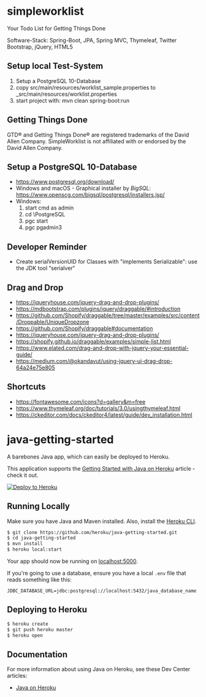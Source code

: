 simpleworklist
==============

Your Todo List for Getting Things Done

Software-Stack: Spring-Boot, JPA, Spring MVC, Thymeleaf, Twitter Bootstrap, jQuery, HTML5

Setup local Test-System
-----------------------

1. Setup a PostgreSQL 10-Database
3. copy src/main/resources/worklist_sample.properties to _src/main/resources/worklist.properties
4. start project with: mvn clean spring-boot:run

Getting Things Done
-------------------
GTD&reg; and Getting Things Done&reg; are registered trademarks of the David Allen Company. 
SimpleWorklist is not affiliated with or endorsed by the David Allen Company.

Setup a PostgreSQL 10-Database
------------------------------
* https://www.postgresql.org/download/
* Windows and macOS - Graphical installer by *BigSQL*: https://www.openscg.com/bigsql/postgresql/installers.jsp/
* Windows: 
    1. start cmd as admin
    2. cd \PostgreSQL
    3. pgc start
    4. pgc pgadmin3

Developer Reminder
------------------
* Create serialVersionUID for Classes with "implements Serializable": use the JDK tool “serialver“


Drag and Drop
-------------
* https://jqueryhouse.com/jquery-drag-and-drop-plugins/
* https://mdbootstrap.com/plugins/jquery/draggable/#introduction
* https://github.com/Shopify/draggable/tree/master/examples/src/content/Droppable/UniqueDropzone
* https://github.com/Shopify/draggable#documentation
* https://jqueryhouse.com/jquery-drag-and-drop-plugins/
* https://shopify.github.io/draggable/examples/simple-list.html
* https://www.elated.com/drag-and-drop-with-jquery-your-essential-guide/
* https://medium.com/@okandavut/using-jquery-ui-drag-drop-64a24e75e805

Shortcuts
---------
* https://fontawesome.com/icons?d=gallery&m=free
* https://www.thymeleaf.org/doc/tutorials/3.0/usingthymeleaf.html
* https://ckeditor.com/docs/ckeditor4/latest/guide/dev_installation.html

# java-getting-started

A barebones Java app, which can easily be deployed to Heroku.

This application supports the [Getting Started with Java on Heroku](https://devcenter.heroku.com/articles/getting-started-with-java) article - check it out.

[![Deploy to Heroku](https://www.herokucdn.com/deploy/button.png)](https://heroku.com/deploy)

## Running Locally

Make sure you have Java and Maven installed.  Also, install the [Heroku CLI](https://cli.heroku.com/).

```sh
$ git clone https://github.com/heroku/java-getting-started.git
$ cd java-getting-started
$ mvn install
$ heroku local:start
```

Your app should now be running on [localhost:5000](http://localhost:5000/).

If you're going to use a database, ensure you have a local `.env` file that reads something like this:

```
JDBC_DATABASE_URL=jdbc:postgresql://localhost:5432/java_database_name
```

## Deploying to Heroku

```sh
$ heroku create
$ git push heroku master
$ heroku open
```

## Documentation

For more information about using Java on Heroku, see these Dev Center articles:

- [Java on Heroku](https://devcenter.heroku.com/categories/java)
